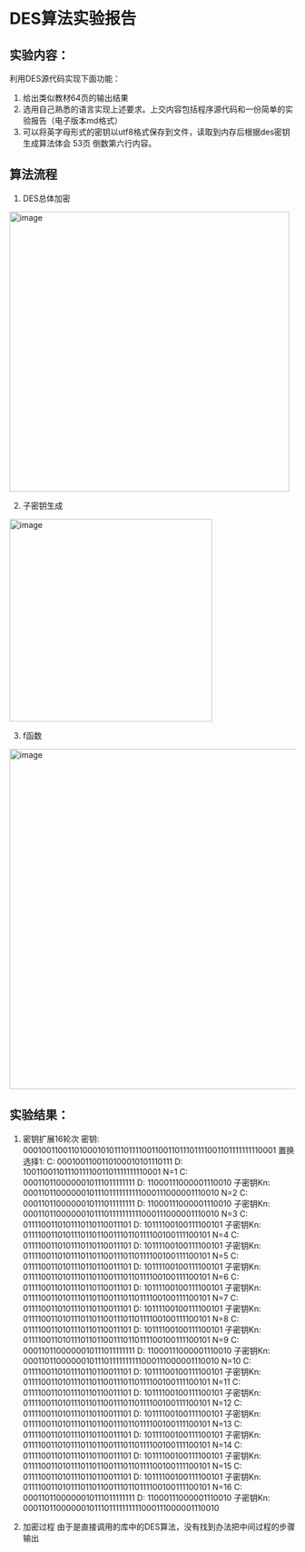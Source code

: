 # DES算法实验报告
## 实验内容：
利用DES源代码实现下面功能：
1. 给出类似教材64页的输出结果
2. 选用自己熟悉的语言实现上述要求。上交内容包括程序源代码和一份简单的实验报告（电子版本md格式）
3. 可以将英字母形式的密钥以utf8格式保存到文件，读取到内存后根据des密钥生成算法体会 53页 倒数第六行内容。

## 算法流程
1. DES总体加密
<img width="493" alt="image" src="https://github.com/huanhuan0728/homeworks/assets/102048940/d8e67f7e-6ad0-4f1b-8139-537c1b6fba6d">

2. 子密钥生成
<img width="357" alt="image" src="https://github.com/huanhuan0728/homeworks/assets/102048940/e63c0e25-104f-4a35-9a8f-45d2dbdade38">

3. f函数
<img width="599" alt="image" src="https://github.com/huanhuan0728/homeworks/assets/102048940/3a263573-d096-4827-9db7-43ad2e871a5d">


## 实验结果：
1. 密钥扩展16轮次
密钥:
0001001100110100010101110111100110011011101111001101111111110001
置换选择1:
C:
0001001100110100010101110111
D:
100110011011101111001101111111110001
N=1
C:
0001101100000010111011111111
D:
11000111000001110010
子密钥Kn:
000110110000001011101111111111000111000001110010
N=2
C:
0001101100000010111011111111
D:
11000111000001110010
子密钥Kn:
000110110000001011101111111111000111000001110010
N=3
C:
0111100110101110110110011101
D:
10111100100111100101
子密钥Kn:
011110011010111011011001110110111100100111100101
N=4
C:
0111100110101110110110011101
D:
10111100100111100101
子密钥Kn:
011110011010111011011001110110111100100111100101
N=5
C:
0111100110101110110110011101
D:
10111100100111100101
子密钥Kn:
011110011010111011011001110110111100100111100101
N=6
C:
0111100110101110110110011101
D:
10111100100111100101
子密钥Kn:
011110011010111011011001110110111100100111100101
N=7
C:
0111100110101110110110011101
D:
10111100100111100101
子密钥Kn:
011110011010111011011001110110111100100111100101
N=8
C:
0111100110101110110110011101
D:
10111100100111100101
子密钥Kn:
011110011010111011011001110110111100100111100101
N=9
C:
0001101100000010111011111111
D:
11000111000001110010
子密钥Kn:
000110110000001011101111111111000111000001110010
N=10
C:
0111100110101110110110011101
D:
10111100100111100101
子密钥Kn:
011110011010111011011001110110111100100111100101
N=11
C:
0111100110101110110110011101
D:
10111100100111100101
子密钥Kn:
011110011010111011011001110110111100100111100101
N=12
C:
0111100110101110110110011101
D:
10111100100111100101
子密钥Kn:
011110011010111011011001110110111100100111100101
N=13
C:
0111100110101110110110011101
D:
10111100100111100101
子密钥Kn:
011110011010111011011001110110111100100111100101
N=14
C:
0111100110101110110110011101
D:
10111100100111100101
子密钥Kn:
011110011010111011011001110110111100100111100101
N=15
C:
0111100110101110110110011101
D:
10111100100111100101
子密钥Kn:
011110011010111011011001110110111100100111100101
N=16
C:
0001101100000010111011111111
D:
11000111000001110010
子密钥Kn:
000110110000001011101111111111000111000001110010

2. 加密过程
由于是直接调用的库中的DES算法，没有找到办法把中间过程的步骤输出





